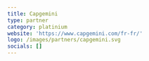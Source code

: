 ```yaml
---
title: Capgemini
type: partner
category: platinium
website: 'https://www.capgemini.com/fr-fr/'
logo: /images/partners/capgemini.svg
socials: []
---
```

